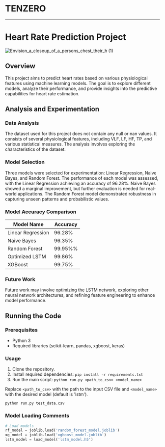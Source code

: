 # TENZERO
---
# Heart Rate Prediction Project

![Envision_a_closeup_of_a_persons_chest_their_h (1)](https://github.com/gowtham-source/ai_comp_hacathon/assets/75899822/eb7e623f-d5ca-4432-82de-5f9fa0ef900a)

## Overview

This project aims to predict heart rates based on various physiological features using machine learning models. The goal is to explore different models, analyze their performance, and provide insights into the predictive capabilities for heart rate estimation.

## Analysis and Experimentation

### Data Analysis

The dataset used for this project does not contain any null or nan values. It consists of several physiological features, including VLF, LF, HF, TP, and various statistical measures. The analysis involves exploring the characteristics of the dataset.

### Model Selection

Three models were selected for experimentation: Linear Regression, Naive Bayes, and Random Forest. The performance of each model was assessed, with the Linear Regression achieving an accuracy of 96.28%. Naive Bayes showed a marginal improvement, but further evaluation is needed for real-world applications. The Random Forest model demonstrated robustness in capturing unseen patterns and probabilistic values.

### Model Accuracy Comparison

| Model Name         | Accuracy     |
|--------------------|--------------|
| Linear Regression  | 96.28%       |
| Naive Bayes        | 96.35%       |
| Random Forest      | 99.95%%      |
| Optimized LSTM     | 99.86%       |
| XGBoost            | 99.75%       |

### Future Work

Future work may involve optimizing the LSTM network, exploring other neural network architectures, and refining feature engineering to enhance model performance.

## Running the Code

### Prerequisites

- Python 3
- Required libraries (scikit-learn, pandas, xgboost, keras)

### Usage

1. Clone the repository.
2. Install required dependencies: `pip install -r requirements.txt`
3. Run the main script: `python run.py <path_to_csv> <model_name>`

Replace `<path_to_csv>` with the path to the input CSV file and `<model_name>` with the desired model (default is 'lstm').

```python run.py test_data.csv```

### Model Loading Comments

```python
# Load models
rf_model = joblib.load('random_forest_model.joblib')
xg_model = joblib.load('xgboost_model.joblib')
lstm_model = load_model('lstm_model.h5')
